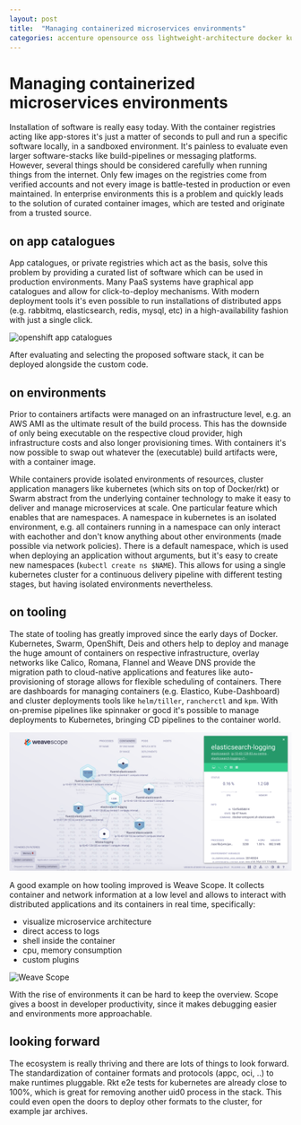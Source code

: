 ```yaml
---
layout: post
title:  "Managing containerized microservices environments"
categories: accenture opensource oss lightweight-architecture docker kubernetes
---
```

# Managing containerized microservices environments
Installation of software is really easy today. With the container registries acting like app-stores it's just a matter of seconds to pull and run a specific software locally, in a sandboxed environment. It's painless to evaluate even larger software-stacks like build-pipelines or messaging platforms. However, several things should be considered carefully when running things from the internet. Only few images on the registries come from verified accounts and not every image is battle-tested in production or even maintained. In enterprise environments this is a problem and quickly leads to the solution of curated container images, which are tested and originate from a trusted source.

## on app catalogues
App catalogues, or private registries which act as the basis, solve this problem by providing a curated list of software which can be used in production environments. Many PaaS systems have graphical app catalogues and allow for click-to-deploy mechanisms. With modern deployment tools it's even possible to run installations of distributed apps (e.g. rabbitmq, elasticsearch, redis, mysql, etc) in a high-availability fashion with just a single click.

![openshift app catalogues](/images/2016/05/container-environment-openshift-1.png)

After evaluating and selecting the proposed software stack, it can be deployed alongside the custom code.

## on environments
Prior to containers artifacts were managed on an infrastructure level, e.g. an AWS AMI as the ultimate result of the build process. This has the downside of only being executable on the respective cloud provider, high infrastructure costs and also longer provisioning times. With containers it's now possible to swap out whatever the (executable) build artifacts were, with a container image.

While containers provide isolated environments of resources, cluster application managers like kubernetes (which sits on top of Docker/rkt) or Swarm abstract from the underlying container technology to make it easy to deliver and manage microservices at scale. One particular feature which enables that are namespaces. A namespace in kubernetes is an isolated environment, e.g. all containers running in a namespace can only interact with eachother and don't know anything about other environments (made possible via network policies). There is a default namespace, which is used when deploying an application without arguments, but it's easy to create new namespaces (`kubectl create ns $NAME`). This allows for using a single kubernetes cluster for a continuous delivery pipeline with different testing stages, but having isolated environments nevertheless.

## on tooling
The state of tooling has greatly improved since the early days of Docker. Kubernetes, Swarm, OpenShift, Deis and others help to deploy and manage the huge amount of containers on respective infrastructure, overlay networks like Calico, Romana, Flannel and Weave DNS provide the migration path to cloud-native applications and features like auto-provisioning of storage allows for flexible scheduling of containers. There are dashboards for managing containers (e.g. Elastico, Kube-Dashboard) and cluster deployments tools like `helm/tiller`, `rancherctl` and `kpm`. With on-premise pipelines like spinnaker or gocd it's possible to manage deployments to Kubernetes, bringing CD pipelines to the container world.

![Weave Scope](container-environment-scope-2.png)

A good example on how tooling improved is Weave Scope. It collects container and network information at a low level and allows to interact with distributed applications and its containers in real time, specifically:
* visualize microservice architecture
* direct access to logs
* shell inside the container
* cpu, memory consumption
* custom plugins

![Weave Scope](/images/2016/05/container-environment-scope-3.png)

With the rise of environments it can be hard to keep the overview. Scope gives a boost in developer productivity, since it makes debugging easier and environments more approachable.

## looking forward
The ecosystem is really thriving and there are lots of things to look forward. The standardization of container formats and protocols (appc, oci, ..) to make runtimes pluggable. Rkt e2e tests for kubernetes are already close to 100%, which is great for removing another uid0 process in the stack. This could even open the doors to deploy other formats to the cluster, for example jar archives.
